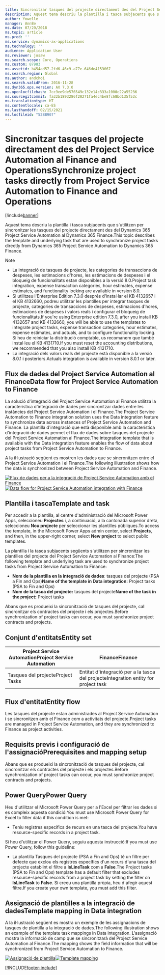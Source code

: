 ```yaml
---
title: Sincronitzar tasques del projecte directament des del Project Service Automation al Finance and Operations
description: Aquest tema descriu la plantilla i tasca subjacents que s'utilitzen per sincronitzar les tasques del projecte directament des del Microsoft Dynamics 365 Project Service Automation al Dynamics 365 Finance.
author: Yowelle
manager: AnnBe
ms.date: 07/20/2018
ms.topic: article
ms.prod: ''
ms.service: dynamics-ax-applications
ms.technology: ''
audience: Application User
ms.reviewer: josaw
ms.search.scope: Core, Operations
ms.custom: 87983
ms.assetid: b454ad57-2fd6-46c9-a77e-646de4153067
ms.search.region: Global
ms.author: andchoi
ms.search.validFrom: 2016-11-28
ms.dyn365.ops.version: AX 7.3.0
ms.openlocfilehash: 7cc9ee9de576549c132e14c333a1000c22a55236
ms.sourcegitcommit: fa32b1893286f20271fa4ec4be8fc68bd135f53c
ms.translationtype: HT
ms.contentlocale: ca-ES
ms.lasthandoff: 02/15/2021
ms.locfileid: "5288907"
---
```

# <a name="synchronize-project-tasks-directly-from-project-service-automation-to-finance-and-operations"></a><span data-ttu-id="e1e07-103">Sincronitzar tasques del projecte directament des del Project Service Automation al Finance and Operations</span><span class="sxs-lookup"><span data-stu-id="e1e07-103">Synchronize project tasks directly from Project Service Automation to Finance and Operations</span></span>

[!include[banner](../includes/banner.md)]

<span data-ttu-id="e1e07-104">Aquest tema descriu la plantilla i tasca subjacents que s'utilitzen per sincronitzar les tasques del projecte directament des del Dynamics 365 Project Service Automation al Dynamics 365 Finance.</span><span class="sxs-lookup"><span data-stu-id="e1e07-104">This topic describes the template and underlying task that are used to synchronize project tasks directly from Dynamics 365 Project Service Automation to Dynamics 365 Finance.</span></span>

> [!NOTE]
> - <span data-ttu-id="e1e07-105">La integració de tasques de projecte, les categories de transaccions de despeses, les estimacions d'hores, les estimacions de despeses i el bloqueig de funcionalitats estan disponibles a la versió 8.0.</span><span class="sxs-lookup"><span data-stu-id="e1e07-105">Project task integration, expense transaction categories, hour estimates, expense estimates, and functionality locking are available in version 8.0.</span></span>
> - <span data-ttu-id="e1e07-106">Si utilitzeu l'Enterprise Edition 7.3.0 després d'instal·lar el KB 4132657 i el KB 4132660, podreu utilitzar les plantilles per integrar tasques de projecte, categories de transaccions de despeses, estimacions d'hores, estimacions de despeses i valors reals i configurar el bloqueig de funcionalitats.</span><span class="sxs-lookup"><span data-stu-id="e1e07-106">If you're using Enterprise edition 7.3.0, after you install KB 4132657 and KB 4132660, you will be able to use the templates to integrate project tasks, expense transaction categories, hour estimates, expense estimates, and actuals, and to configure functionality locking.</span></span> <span data-ttu-id="e1e07-107">Si heu de reiniciar la distribució comptable, us recomanem que també instal·leu el KB 4131710.</span><span class="sxs-lookup"><span data-stu-id="e1e07-107">If you must reset the accounting distributions, we recommended that you also install KB 4131710.</span></span>
> - <span data-ttu-id="e1e07-108">La integració dels valors reals del projecte està disponible a la versió 8.0.1 i posteriors.</span><span class="sxs-lookup"><span data-stu-id="e1e07-108">Actuals integration is available in version 8.0.1 or later.</span></span>

## <a name="data-flow-for-project-service-automation-to-finance"></a><span data-ttu-id="e1e07-109">Flux de dades del Project Service Automation al Finance</span><span class="sxs-lookup"><span data-stu-id="e1e07-109">Data flow for Project Service Automation to Finance</span></span>

<span data-ttu-id="e1e07-110">La solució d'integració del Project Service Automation al Finance utilitza la característica d'integració de dades per sincronitzar dades entre les instàncies del Project Service Automation i el Finance.</span><span class="sxs-lookup"><span data-stu-id="e1e07-110">The Project Service Automation to Finance integration solution uses the Data integration feature to synchronize data across instances of Project Service Automation and Finance.</span></span> <span data-ttu-id="e1e07-111">La plantilla d'integració que està disponible amb la característica d'integració de dades permet el flux de dades sobre tasques del projecte del Project Service Automation al Finance.</span><span class="sxs-lookup"><span data-stu-id="e1e07-111">The integration template that is available with the Data integration feature enables the flow of data about project tasks from Project Service Automation to Finance.</span></span>

<span data-ttu-id="e1e07-112">A la il·lustració següent es mostren les dades que se sincronitzen entre el Project Service Automation i el Finance.</span><span class="sxs-lookup"><span data-stu-id="e1e07-112">The following illustration shows how the data is synchronized between Project Service Automation and Finance.</span></span>

<span data-ttu-id="e1e07-113">[![Flux de dades per a la integració de Project Service Automation amb el Finance](./media/ProjectTasksFlow.png)](./media/ProjectTasksFlow.png)</span><span class="sxs-lookup"><span data-stu-id="e1e07-113">[![Data flow for Project Service Automation integration with Finance](./media/ProjectTasksFlow.png)](./media/ProjectTasksFlow.png)</span></span>

## <a name="template-and-task"></a><span data-ttu-id="e1e07-114">Plantilla i tasca</span><span class="sxs-lookup"><span data-stu-id="e1e07-114">Template and task</span></span>

<span data-ttu-id="e1e07-115">Per accedir a la plantilla, al centre d'administració del Microsoft Power Apps, seleccioneu **Projectes** i, a continuació, a la cantonada superior dreta, seleccioneu **Nou projecte** per seleccionar les plantilles públiques.</span><span class="sxs-lookup"><span data-stu-id="e1e07-115">To access the template, in the Microsoft Power Apps admin center, select **Projects**, and then, in the upper-right corner, select **New project** to select public templates.</span></span>

<span data-ttu-id="e1e07-116">La plantilla i la tasca subjacents següents s'utilitzen per sincronitzar les plantilles del projecte del Project Service Automation al Finance:</span><span class="sxs-lookup"><span data-stu-id="e1e07-116">The following template and underlying task are used to synchronize project tasks from Project Service Automation to Finance:</span></span>

- <span data-ttu-id="e1e07-117">**Nom de la plantilla en la integració de dades**: tasques del projecte (PSA a Fin and Ops)</span><span class="sxs-lookup"><span data-stu-id="e1e07-117">**Name of the template in Data integration:** Project tasks (PSA to Fin and Ops)</span></span>
- <span data-ttu-id="e1e07-118">**Nom de la tasca del projecte:** tasques del projecte</span><span class="sxs-lookup"><span data-stu-id="e1e07-118">**Name of the task in the project:** Project tasks</span></span>

<span data-ttu-id="e1e07-119">Abans que es produeixi la sincronització de tasques del projecte, cal sincronitzar els contractes del projecte i els projectes.</span><span class="sxs-lookup"><span data-stu-id="e1e07-119">Before synchronization of project tasks can occur, you must synchronize project contracts and projects.</span></span>

## <a name="entity-set"></a><span data-ttu-id="e1e07-120">Conjunt d'entitats</span><span class="sxs-lookup"><span data-stu-id="e1e07-120">Entity set</span></span>

| <span data-ttu-id="e1e07-121">Project Service Automation</span><span class="sxs-lookup"><span data-stu-id="e1e07-121">Project Service Automation</span></span> | <span data-ttu-id="e1e07-122">Finance</span><span class="sxs-lookup"><span data-stu-id="e1e07-122">Finance</span></span>                             |
|----------------------------|-------------------------------------|
| <span data-ttu-id="e1e07-123">Tasques del projecte</span><span class="sxs-lookup"><span data-stu-id="e1e07-123">Project Tasks</span></span>              | <span data-ttu-id="e1e07-124">Entitat d'integració per a la tasca del projecte</span><span class="sxs-lookup"><span data-stu-id="e1e07-124">Integration entity for project task</span></span> |

## <a name="entity-flow"></a><span data-ttu-id="e1e07-125">Flux d'entitat</span><span class="sxs-lookup"><span data-stu-id="e1e07-125">Entity flow</span></span>

<span data-ttu-id="e1e07-126">Les tasques del projecte estan administrades al Project Service Automation i se sincronitzen amb el Finance com a activitats del projecte.</span><span class="sxs-lookup"><span data-stu-id="e1e07-126">Project tasks are managed in Project Service Automation, and they are synchronized to Finance as project activities.</span></span>

## <a name="prerequisites-and-mapping-setup"></a><span data-ttu-id="e1e07-127">Requisits previs i configuració de l'assignació</span><span class="sxs-lookup"><span data-stu-id="e1e07-127">Prerequisites and mapping setup</span></span>

<span data-ttu-id="e1e07-128">Abans que es produeixi la sincronització de tasques del projecte, cal sincronitzar els contractes del projecte i els projectes.</span><span class="sxs-lookup"><span data-stu-id="e1e07-128">Before synchronization of project tasks can occur, you must synchronize project contracts and projects.</span></span>

## <a name="power-query"></a><span data-ttu-id="e1e07-129">Power Query</span><span class="sxs-lookup"><span data-stu-id="e1e07-129">Power Query</span></span>

<span data-ttu-id="e1e07-130">Heu d'utilitzar el Microsoft Power Query per a l'Excel per filtrar les dades si es compleix aquesta condició:</span><span class="sxs-lookup"><span data-stu-id="e1e07-130">You must use Microsoft Power Query for Excel to filter data if this condition is met:</span></span>

- <span data-ttu-id="e1e07-131">Teniu registres específics de recurs en una tasca del projecte.</span><span class="sxs-lookup"><span data-stu-id="e1e07-131">You have resource-specific records in a project task.</span></span>

<span data-ttu-id="e1e07-132">Si heu d'utilitzar el Power Query, seguiu aquesta instrucció:</span><span class="sxs-lookup"><span data-stu-id="e1e07-132">If you must use Power Query, follow this guideline:</span></span>

- <span data-ttu-id="e1e07-133">La plantilla Tasques del projecte (PSA a Fin and Ops) té un filtre per defecte que exclou els registres específics d'un recurs d'una tasca del projecte establint el filtre a **IsLineTask** com a **False**.</span><span class="sxs-lookup"><span data-stu-id="e1e07-133">The Project tasks (PSA to Fin and Ops) template has a default filter that excludes resource-specific records from a project task by setting the filter on **IsLineTask** to **False**.</span></span> <span data-ttu-id="e1e07-134">Si creeu una plantilla pròpia, heu d'afegir aquest filtre.</span><span class="sxs-lookup"><span data-stu-id="e1e07-134">If you create your own template, you must add this filter.</span></span>

## <a name="template-mapping-in-data-integration"></a><span data-ttu-id="e1e07-135">Assignació de plantilles a la integració de dades</span><span class="sxs-lookup"><span data-stu-id="e1e07-135">Template mapping in Data integration</span></span>

<span data-ttu-id="e1e07-136">A la il·lustració següent es mostra un exemple de les assignacions de tasques de plantilla a la integració de dades.</span><span class="sxs-lookup"><span data-stu-id="e1e07-136">The following illustration shows an example of the template task mappings in Data integration.</span></span> <span data-ttu-id="e1e07-137">L'assignació mostra la informació de camp que se sincronitzarà del Project Service Automation al Finance.</span><span class="sxs-lookup"><span data-stu-id="e1e07-137">The mapping shows the field information that will be synchronized from Project Service Automation to Finance.</span></span>

<span data-ttu-id="e1e07-138">[![Assignació de plantilla](./media/ProjectTasksMapping.png)](./media/ProjectTasksMapping.png)</span><span class="sxs-lookup"><span data-stu-id="e1e07-138">[![Template mapping](./media/ProjectTasksMapping.png)](./media/ProjectTasksMapping.png)</span></span>


[!INCLUDE[footer-include](../includes/footer-banner.md)]